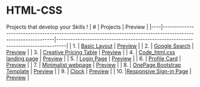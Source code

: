 # HTML-CSS
Projects that develop your Skills !
| #  | Projects                                                                                                      | Preview                                                                          |
|----|---------------------------------------------------------------------------------------------------------------|----------------------------------------------------------------------------------|
| 1. | [Basic Layout](https://github.com/danielace1/HTML-CSS/tree/main/Basic%20Layout)                               | [Preview](https://danielace1.github.io/HTML-CSS/Basic%20Layout/)                 |
| 2. | [Google Search](https://github.com/danielace1/HTML-CSS/tree/main/Google%20Search)                             | [Preview](https://danielace1.github.io/HTML-CSS/Google%20Search/#)               |
| 3. | [Creative Pricing Table](https://github.com/danielace1/HTML-CSS/tree/main/Creative%20Pricing%20Table)         | [Preview](https://danielace1.github.io/HTML-CSS/Creative%20Pricing%20Table/)     |
| 4. | [Code_html.css landing page](https://github.com/danielace1/HTML-CSS/tree/main/Code_html.css%20landing%20page) | [Preview](https://danielace1.github.io/HTML-CSS/Code_html.css%20landing%20page/) |
| 5. | [Login Page](https://github.com/danielace1/HTML-CSS/tree/main/Login%20Page)                                   | [Preview](https://danielace1.github.io/HTML-CSS/Login%20Page/)                   |
| 6. | [Profile Card](https://github.com/danielace1/HTML-CSS/tree/main/Profile%20Card)                               | [Preview](https://danielace1.github.io/HTML-CSS/Profile%20Card/)                 |
| 7. | [Minimalist webpage](https://github.com/danielace1/HTML-CSS/tree/main/Minimalist%20webpage)                   | [Preview](https://danielace1.github.io/HTML-CSS/Minimalist%20webpage/)           |
| 8. | [OnePage Bootstrap Template](https://github.com/danielace1/HTML-CSS/tree/main/OnePage%20Bootstrap%20Template) | [Preview](https://danielace1.github.io/HTML-CSS/OnePage%20Bootstrap%20Template/) |
| 9. | [Clock](https://github.com/danielace1/HTML-CSS/tree/main/Clock)                                               | [Preview](https://danielace1.github.io/HTML-CSS/Clock/)                          |
| 10. |[Responsive Sign-in Page](https://github.com/danielace1/HTML-CSS/tree/main/Responsive%20Sign-in%20Page)        | [Preview](https://danielace1.github.io/HTML-CSS/Responsive%20Sign-in%20Page/)                          |

